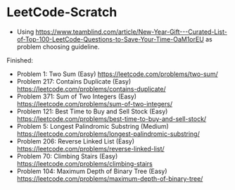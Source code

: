# LeetCode-Scratch

  - Using https://www.teamblind.com/article/New-Year-Gift---Curated-List-of-Top-100-LeetCode-Questions-to-Save-Your-Time-OaM1orEU as problem choosing guideline. 

Finished: 
  - Problem 1: Two Sum (Easy) https://leetcode.com/problems/two-sum/
  - Problem 217: Contains Duplicate (Easy) https://leetcode.com/problems/contains-duplicate/
  - Problem 371: Sum of Two Integers (Easy) https://leetcode.com/problems/sum-of-two-integers/
  - Problem 121: Best Time to Buy and Sell Stock (Easy) https://leetcode.com/problems/best-time-to-buy-and-sell-stock/
  - Problem 5: Longest Palindromic Substring (Medium) https://leetcode.com/problems/longest-palindromic-substring/
  - Problem 206: Reverse Linked List (Easy) https://leetcode.com/problems/reverse-linked-list/
  - Problem 70: Climbing Stairs (Easy) https://leetcode.com/problems/climbing-stairs
  - Problem 104: Maximum Depth of Binary Tree (Easy) https://leetcode.com/problems/maximum-depth-of-binary-tree/